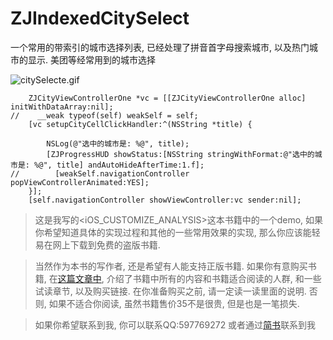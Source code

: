 # ZJIndexedCitySelect
一个常用的带索引的城市选择列表, 已经处理了拼音首字母搜索城市, 以及热门城市的显示. 美团等经常用到的城市选择


![citySelecte.gif](http://upload-images.jianshu.io/upload_images/1271831-3e660b99b37c45d2.gif?imageMogr2/auto-orient/strip)


```
    ZJCityViewControllerOne *vc = [[ZJCityViewControllerOne alloc] initWithDataArray:nil];
//    __weak typeof(self) weakSelf = self;
    [vc setupCityCellClickHandler:^(NSString *title) {
        
        NSLog(@"选中的城市是: %@", title);
        [ZJProgressHUD showStatus:[NSString stringWithFormat:@"选中的城市是: %@", title] andAutoHideAfterTime:1.f];
//        [weakSelf.navigationController popViewControllerAnimated:YES];
    }];
    [self.navigationController showViewController:vc sender:nil];
```

> 这是我写的<iOS_CUSTOMIZE_ANALYSIS>这本书籍中的一个demo, 如果你希望知道具体的实现过程和其他的一些常用效果的实现, 那么你应该能轻易在网上下载到免费的盗版书籍. 

> 当然作为本书的写作者, 还是希望有人能支持正版书籍. 如果你有意购买书籍, 在[这篇文章中](http://www.jianshu.com/p/510500f3aebd), 介绍了书籍中所有的内容和书籍适合阅读的人群, 和一些试读章节, 以及购买链接. 在你准备购买之前, 请一定读一读里面的说明. 否则, 如果不适合你阅读, 虽然书籍售价35不是很贵, 但是也是一笔损失.


> 如果你希望联系到我, 你可以联系QQ:597769272
> 或者通过[简书](http://www.jianshu.com/users/fb31a3d1ec30/latest_articles)联系到我